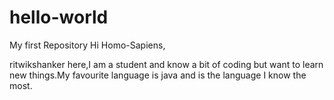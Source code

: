 # hello-world
My first Repository
Hi Homo-Sapiens,

ritwikshanker here,I am a student and know a bit of coding but want to learn new things.My favourite language is java and is the language I know the most.
